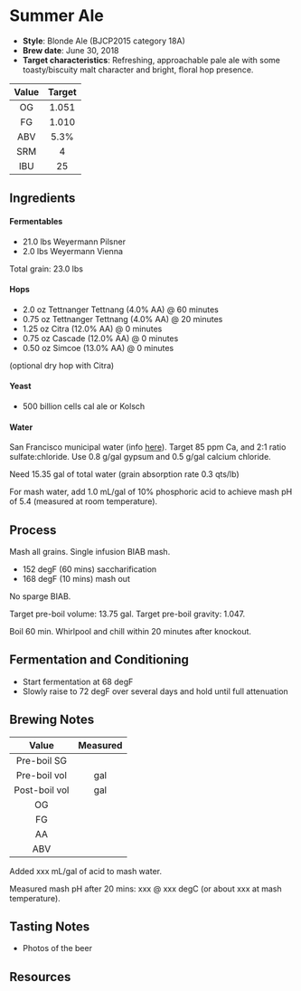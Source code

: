 # Summer Ale

* **Style**: Blonde Ale (BJCP2015 category 18A)
* **Brew date**: June 30, 2018
* **Target characteristics**: Refreshing, approachable pale ale with some toasty/biscuity malt character and bright, floral hop presence.

| Value      | Target |
| :--------: |:------:|
| OG         | 1.051  | 
| FG         | 1.010  | 
| ABV        | 5.3%   |   
| SRM        | 4      |   
| IBU        | 25     |   

## Ingredients

#### Fermentables

* 21.0 lbs Weyermann Pilsner
* 2.0 lbs Weyermann Vienna

Total grain: 23.0 lbs

#### Hops

* 2.0 oz Tettnanger Tettnang (4.0% AA) @ 60 minutes
* 0.75 oz Tettnanger Tettnang (4.0% AA) @ 20 minutes
* 1.25 oz Citra (12.0% AA) @ 0 minutes
* 0.75 oz Cascade (12.0% AA) @ 0 minutes
* 0.50 oz Simcoe (13.0% AA) @ 0 minutes

(optional dry hop with Citra)

#### Yeast

* 500 billion cells cal ale or Kolsch

#### Water

San Francisco municipal water (info [here](/docs/water.md)). Target 85 ppm Ca, and 2:1 ratio sulfate:chloride. Use 0.8 g/gal gypsum and 0.5 g/gal calcium chloride.

Need 15.35 gal of total water (grain absorption rate 0.3 qts/lb)

For mash water, add 1.0 mL/gal of 10% phosphoric acid to achieve mash pH of 5.4 (measured at room temperature).

## Process

Mash all grains. Single infusion BIAB mash.

* 152 degF (60 mins) saccharification
* 168 degF (10 mins) mash out

No sparge BIAB.

Target pre-boil volume: 13.75 gal. Target pre-boil gravity: 1.047.

Boil 60 min. Whirlpool and chill within 20 minutes after knockout.

## Fermentation and Conditioning

* Start fermentation at 68 degF
* Slowly raise to 72 degF over several days and hold until full attenuation

## Brewing Notes



| Value         | Measured  |
| :-----------: |:---------:|
| Pre-boil SG   |      |
| Pre-boil vol  |  gal   |
| Post-boil vol |  gal   |
| OG            |      | 
| FG            |           | 
| AA            |           | 
| ABV           |           | 


Added xxx mL/gal of acid to mash water.

Measured mash pH after 20 mins: xxx @ xxx degC (or about xxx at mash temperature).

## Tasting Notes




* Photos of the beer

## Resources


